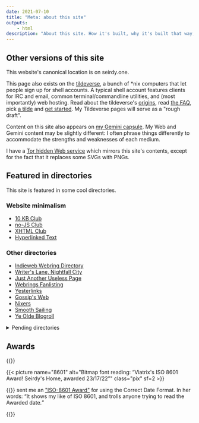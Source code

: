 ```yaml
---
date: 2021-07-10
title: "Meta: about this site"
outputs:
    - html
description: "About this site. How it's built, why it's built that way, privacy, accessibility, mirrors, etc."
---
```

Other versions of this site
---------------------------

This website's canonical location is on seirdy.one.

This page also exists on the [tildeverse](https://tildeverse.org/), a bunch of \*nix computers that let people sign up for shell accounts. A typical shell account features clients for IRC and email, common terminal/commandline utilities, and (most importantly) web hosting. Read about the tildeverse's [origins](https://web.archive.org/web/20180917091804/https://medium.com/message/tilde-club-i-had-a-couple-drinks-and-woke-up-with-1-000-nerds-a8904f0a2ebf), read [the FAQ](https://tilde.club/wiki/faq.html), pick [a tilde](https://tilde.club/%7Epfhawkins/othertildes.html) and [get started](https://tilde.club/~anthonydpaul/primer.html). My Tildeverse pages will serve as a "rough draft".

Content on this site also appears on <a rel="alternate" href="gemini://seirdy.one/" class="u-syndication">my Gemini capsule</a>. My Web and Gemini content may be slightly different: I often phrase things differently to accommodate the strengths and weaknesses of each medium.

I have a [Tor hidden Web service](http://wgq3bd2kqoybhstp77i3wrzbfnsyd27wt34psaja4grqiezqircorkyd.onion/ "{rel='alternate' class='u-syndication'}") which mirrors this site's contents, except for the fact that it replaces some SVGs with PNGs.

Featured in directories
-----------------------

This site is featured in some cool directories.

### Website minimalism

- [10 KB Club](https://10kbclub.com/)
- [no-JS Club](https://no-js.club/)
- [XHTML Club](https://xhtml.club/)
- [Hyperlinked Text](https://sjmulder.nl/en/textonly.html)

### Other directories

- [Indieweb Webring Directory](https://xn--sr8hvo.ws/directory)
- [Writer's Lane, Nightfall City](https://nightfall.city/writers-lane/)
- [Just Another Useless Page](https://www.geocities.ws/jaup/jaup.htm)
- [Webrings Fanlisting](https://fanlistings.nickifaulk.com/webrings/)
- [Yesterlinks](https://links.yesterweb.org/)
- [Gossip's Web](https://gossipsweb.net/personal-websites)
- [Nixers](https://github.com/nixers-projects/sites/wiki/List-of-nixers.net-user-sites)
- [Smooth Sailing](https://smoothsailing.asclaria.org/)
- [Ye Olde Blogroll](https://blogroll.org/)

<details>
<summary>Pending directories</summary>

- [Nerd Listings](https://nerdlistings.info/category/personalsites/) (pending)
- [LinkLane](https://www.linklane.net/) (pending)
- [Blog Surf](https://blogsurf.io/) (pending)

</details>

Awards
------

{{<image-figure id="iso-8601">}}

{{< picture name="8601" alt="Bitmap font reading: “Viatrix's ISO 8601 Award! Seirdy's Home, awarded 23/17/22”" class="pix" sf=2 >}}

<figcaption itemprop="caption">

{{<indieweb-person itemprop="mentions" name="Viatrix" url="https://viatrix.is-hella.gay">}} sent me an ["ISO-8601 Award"](https://mincerafter42.github.io/fun/8601award.html) for using the Correct Date Format. In her words: <q cite="https://mincerafter42.github.io/fun/8601award.html">It shows my like of ISO 8601, and trolls anyone trying to read the Awarded date.</q>

</figcaption>

{{</image-figure>}}

